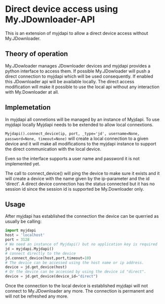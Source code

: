 # Direct device access using My.JDownloader-API

This is an extension of myjdapi to allow a direct device access without My.JDownloader.

## Theory of operation

My.JDowloader manages JDownloader devices and myjdapi provides a python interface to access them.
If possible My.JDowloader will push a direct connection to myjdapi which will be used consequently.
If enabled this JDownloader api will be available locally. The direct access modification will make 
it possible to use the local api without any interaction with My.Downloader at all.

## Implemetation

In myjdapi all connetions will be managed by an instance of Myjdapi. To use myjdapi locally Myjdapi needs to be extended to allow local connextions.

`Myjdapi().connect_device(ip, port, _type='jd', username=None, password=None, timeout=None)` will create 
a local connection to a given device and it will make all modifications to the myjdapi instance to support 
the direct communication with the local device.

Even so the interface supports a user name and password it is not implemented yet.

The call to connect_device() will ping the device to make sure it exists and it will create a device with the name given by the ip-parameter and the id 'direct'.
A direct device connection has the status connected but it has no session id since the session id is supported be My.Downloader only.

## Usage

After myjdapi has established the connection the device can be querried as usually be calling:

```python
import myjdapi
host = 'localhost'
port = 3128
# We need an instance of Myjdapi() but no application key is required
jd = myjdapi.Myjdapi()
# connect directly to the device
jd.connect_device(host,port,timeout=10)
# The device can be accessed using the host name or ip address.
device = jd.get_device(host)
# Or the device can be accessed by using the device id "direct".
device = jd.get_device(device_id="direct")
```

Once the connection to the local device is established myjdapi will not connect to My.JDownloader any more. 
The connection is permanent and will not be refreshed any more.
